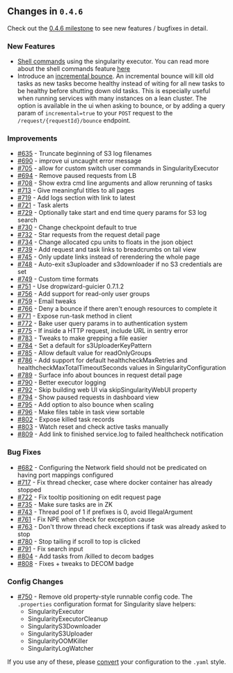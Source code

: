 ## Changes in `0.4.6`

Check out the [0.4.6 milestone](https://github.com/HubSpot/Singularity/issues?q=milestone%3A0.4.6+is%3Aclosed) to see new features / bugfixes in detail.

### New Features
 - [Shell commands](https://github.com/HubSpot/Singularity/pull/515) using the singularity executor. You can read more about the shell commands feature [here](../features/shell-commands.md)
 - Introduce an [incremental bounce](https://github.com/HubSpot/Singularity/pull/767). An incremental bounce will kill old tasks as new tasks become healthy instead of witing for all new tasks to be healthy before shutting down old tasks. This is especially useful when running services with many instances on a lean cluster. The option is available in the ui when asking to bounce, or by adding a query param of `incremental=true` to your `POST` request to the `/request/{requestId}/bounce` endpoint.

### Improvements
 - [#635](https://github.com/HubSpot/Singularity/pull/635) - Truncate beginning of S3 log filenames
 - [#690](https://github.com/HubSpot/Singularity/pull/690) - improve ui uncaught error message
 - [#705](https://github.com/HubSpot/Singularity/pull/705) - allow for custom switch user commands in SingularityExecutor
 - [#694](https://github.com/HubSpot/Singularity/pull/694) - Remove paused requests from LB
 - [#708](https://github.com/HubSpot/Singularity/pull/708) - Show extra cmd line arguments and allow rerunning of tasks
 - [#713](https://github.com/HubSpot/Singularity/pull/713) - Give meaningful titles to all pages
 - [#719](https://github.com/HubSpot/Singularity/pull/719) - Add logs section with link to latest
 - [#721](https://github.com/HubSpot/Singularity/pull/721) - Task alerts
 - [#729](https://github.com/HubSpot/Singularity/pull/729) - Optionally take start and end time query params for S3 log search
 - [#730](https://github.com/HubSpot/Singularity/pull/730) - Change checkpoint default to true
 - [#732](https://github.com/HubSpot/Singularity/pull/732) - Star requests from the request detail page
 - [#734](https://github.com/HubSpot/Singularity/pull/734) - Change allocated cpu units to floats in the json object
 - [#739](https://github.com/HubSpot/Singularity/pull/739) - Add request and task links to breadcrumbs on tail view
 - [#745](https://github.com/HubSpot/Singularity/pull/745) - Only update links instead of rerendering the whole page
 - [#748](https://github.com/HubSpot/Singularity/pull/748) - Auto-exit s3uploader and s3downloader if no S3 credentials are set
 - [#749](https://github.com/HubSpot/Singularity/pull/749) - Custom time formats
 - [#751](https://github.com/HubSpot/Singularity/pull/751) - Use dropwizard-guicier 0.7.1.2
 - [#756](https://github.com/HubSpot/Singularity/pull/756) - Add support for read-only user groups
 - [#759](https://github.com/HubSpot/Singularity/pull/759) - Email tweaks
 - [#766](https://github.com/HubSpot/Singularity/pull/766) - Deny a bounce if there aren't enough resources to complete it
 - [#771](https://github.com/HubSpot/Singularity/pull/771) - Expose run-task method in client
 - [#772](https://github.com/HubSpot/Singularity/pull/772) - Bake user query params in to authentication system
 - [#775](https://github.com/HubSpot/Singularity/pull/775) - If inside a HTTP request, include URL in sentry error
 - [#783](https://github.com/HubSpot/Singularity/pull/783) - Tweaks to make grepping a file easier
 - [#784](https://github.com/HubSpot/Singularity/pull/784) - Set a default for s3UploaderKeyPattern
 - [#785](https://github.com/HubSpot/Singularity/pull/785) - Allow default value for readOnlyGroups
 - [#786](https://github.com/HubSpot/Singularity/pull/786) - Add support for default healthcheckMaxRetries and healthcheckMaxTotalTimeoutSeconds values in SingularityConfiguration
 - [#789](https://github.com/HubSpot/Singularity/pull/789) - Surface info about bounces in request detail page
 - [#790](https://github.com/HubSpot/Singularity/pull/790) - Better executor logging
 - [#792](https://github.com/HubSpot/Singularity/pull/792) - Skip building web UI via skipSingularityWebUI property
 - [#794](https://github.com/HubSpot/Singularity/pull/794) - Show paused requests in dashboard view
 - [#795](https://github.com/HubSpot/Singularity/pull/795) - Add option to also bounce when scaling
 - [#796](https://github.com/HubSpot/Singularity/pull/796) - Make files table in task view sortable
 - [#802](https://github.com/HubSpot/Singularity/pull/802) - Expose killed task records
 - [#803](https://github.com/HubSpot/Singularity/pull/803) - Watch reset and check active tasks manually
 - [#809](https://github.com/HubSpot/Singularity/pull/809) - Add link to finished service.log to failed healthcheck notification

### Bug Fixes
 - [#682](https://github.com/HubSpot/Singularity/pull/682) - Configuring the Network field should not be predicated on having port mappings configured
 - [#717](https://github.com/HubSpot/Singularity/pull/717) - Fix thread checker, case where docker container has already stopped
 - [#722](https://github.com/HubSpot/Singularity/pull/722) - Fix tooltip positioning on edit request page
 - [#735](https://github.com/HubSpot/Singularity/pull/735) - Make sure tasks are in ZK
 - [#743](https://github.com/HubSpot/Singularity/pull/743) - Thread pool of 1 if prefixes is 0, avoid IllegalArgument
 - [#761](https://github.com/HubSpot/Singularity/pull/761) - Fix NPE when check for exception cause
 - [#763](https://github.com/HubSpot/Singularity/pull/763) - Don't throw thread check exceptions if task was already asked to stop
 - [#780](https://github.com/HubSpot/Singularity/pull/780) - Stop tailing if scroll to top is clicked
 - [#791](https://github.com/HubSpot/Singularity/pull/791) - Fix search input
 - [#804](https://github.com/HubSpot/Singularity/pull/804) - Add tasks from /killed to decom badges
 - [#808](https://github.com/HubSpot/Singularity/pull/808) - Fixes + tweaks to DECOM badge


### Config Changes
 - [#750](https://github.com/HubSpot/Singularity/pull/750) - Remove old property-style runnable config code. The `.properties` configuration format for Singularity slave helpers:
   - SingularityExecutor
   - SingularityExecutorCleanup
   - SingularityS3Downloader
   - SingularityS3Uploader
   - SingularityOOMKiller
   - SingularityLogWatcher
  
 If you use any of these, please [convert](https://github.com/HubSpot/Singularity/blob/7bbdb4c190292813edc4585a5fb4edb4dcafefe6/Docs/slave_extras.md) your configuration to the `.yaml` style.
